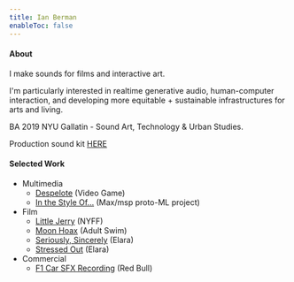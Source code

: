 ```yaml
---
title: Ian Berman
enableToc: false
---
```


#### About
I make sounds for films and interactive art.

I'm particularly interested in realtime generative audio, human-computer interaction, and developing more equitable + sustainable infrastructures for arts and living.

BA 2019 NYU Gallatin - Sound Art, Technology & Urban Studies. 

Production sound kit [HERE](/kit)

#### Selected Work
- Multimedia
	- [Despelote](https://despelotegame.com) (Video Game)
	- [In the Style Of...](https://github.com/ianberman/In-The-Style-Of...) (Max/msp proto-ML project)
- Film
	- [Little Jerry](https://www.instagram.com/p/ChdvUp4s-cp/?utm_source=ig_web_copy_link) (NYFF)
	- [Moon Hoax](https://harrisonfishman.com/MOON-HOAX) (Adult Swim)
	- [Seriously, Sincerely](https://elara.world/film/short/seriously-sincerely) (Elara)
	- [Stressed Out](https://elara.world/film/short/stressed-out) (Elara)
- Commercial
	- [F1 Car SFX Recording](https://www.youtube.com/watch?v=NuBRjCqDsdI) (Red Bull)